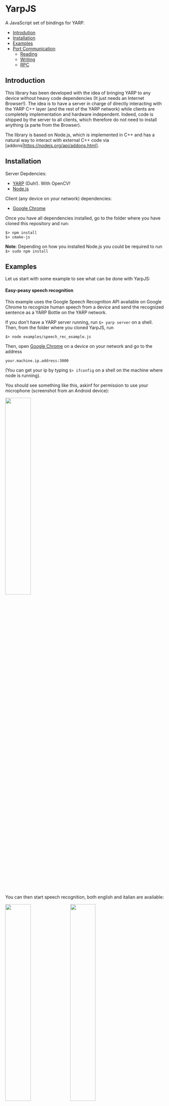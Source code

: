 # YarpJS
A JavaScript set of bindings for YARP.

* [Introdution](#introduction)
* [Installation](#installation)
* [Examples](#examples)
* [Port Communication](#port-communication)
    - [Reading](#port-reading)
    - [Writing](#port-writing)
    - [RPC](#port-rpc)



<a name='introduction'></a>
## Introduction

This library has been developed with the idea of bringing YARP to any device without heavy code dependencies (It just needs an Internet Browser!). The idea is to have a server in charge of directly interacting with the YARP C++ layer (and the rest of the YARP network) while clients are completely implementation and hardware independent. Indeed, code is shipped by the server to all clients, which therefore do not need to install anything (a parte from the Browser).

The library is based on Node.js, which is implemented in C++ and has a natural way to interact with external C++ code via [addons|https://nodejs.org/api/addons.html].


<a name='installation'></a>
## Installation

Server Depdencies: 
* [YARP](https://github.com/robotology/yarp) (Duh!). With OpenCV!
* [Node.js](https://nodejs.org/en/)

Client (any device on your network) dependencies: 
* [Google Chrome](https://www.google.com/chrome/)

Once you have all dependencies installed, go to the folder where you have cloned this repository and run:
```
$> npm install
$> cmake-js
```

**Note**: Depending on how you installed Node.js you could be required to run `$> sudo npm install`


<a name='examples'></a>
## Examples

Let us start with some example to see what can be done with YarpJS:

#### Easy-peasy speech recognition

This example uses the Google Speech Recognition API available on Google Chrome to recognize human speech from a device and send the recognized sentence as a YARP Bottle on the YARP network. 

If you don't have a YARP server running, run `$> yarp server` on a shell. Then, from the folder where you cloned YarpJS, run
```
$> node examples/speech_rec_example.js
```
Then, open [Google Chrome](https://www.google.com/chrome/) on a device on your network and go to the address
```
your.machine.ip.address:3000
```
(You can get your ip by typing `$> ifconfig` on a shell on the machine where node is running).

You should see something like this, askinf for permission to use your microphone (screenshot from an Android device):

<img src="https://github.com/cciliber/YarpJS/blob/master/images/speech_permission.png" width="40%">

You can then start speech recognition, both english and italian are available:

<img src="https://github.com/cciliber/YarpJS/blob/master/images/speech_en.png" width="40%">
<img src="https://github.com/cciliber/YarpJS/blob/master/images/speech_it.png" width="40%">


**Note**: the script `examples/speech_rec_example.js` creates a YARP port `/web/speech` that returns the speech text recognized using the Google Speech API. We can read from that (e.g. `yarp read ... /web/speech`) and obtain the text as a single-string Yarp Bottle.


<a name='port-communication'></a>
## Port Communication

Ports are everything in YARP, so let's start with that. Throughout we will assume that a **yarp server** is running on our network (if you don't just run `$> yarp server` in another shell).

From the folder where you have cloned this repository run `$> node` to enter in the interactive Node.js interface. Then run:
```js
var yarp = require('./yarp');
var ynet = new yarp.Network();
```
The first command loads the YarpJS module that will allow us to use YARP from JS. The second command is necessary to register the current session on the YARP network. We can finally create and open a port:
```js
var port = new yarp.BufferedPort('bottle');
port.open('/yarpjs/example');
```
You should receive a message from YARP saying something like: `yarp: Port /yarpjs/example active at tcp://some.ip:address` At the time being YarpJS can open buffered ports for YARP `bottle`s and `image`s.

<a name='port-writing'></a>
#### Writing on a Port

Let's write something from our port!
```js
var bottle = new yarp.Bottle();
bottle.fromString('This is a Bottle');

port.write(bottle);
```
So, if someone is listening to our port (e.g. run in a different shell `$> yarp read ... /yarpjs/example`), she will receive a YARP Bottle containing the string `'This is a Bottle'`. **Note**: you can create more complex YARP Bottles with the standard YARP sintax (e.g. `bottle.fromString('(This is) (a Bottle)')` creates a bottle with two bottles inside, containing respectively the strings `'This is'` and `'a Bottle'`.



<a name='port-reading'></a>
#### Reading from a Port

Let's set up the callback for when a message is sent from another port to `/yarpjs/example`:
```js
port.onRead(function(msg){
    console.log('Message received:' + msg.toString());
});
```
This way, whenever the port reads something, it prints on screen what it has read. You can try it out by going on another bash and type:
```
$> yarp write ... /yarpjs/example
>> Hello YarpJS!
```
On the shell where you run YarpJS you should be able to see the message: `Message received: Hello "YarpJS!"`

**Note**: The `onRead` method of a yarp port takes in input a callback. Everytime the port reads something on the network the callback is called with that objects as message `msg`.

<a name='port-rpc'></a>
#### RPC Communication

You can also set the RPC behavior for your port. For instance
```js
port.onRPC(function(msg){
    console.log(msg.toString());

    var bottle = new yarp.Bottle();
    bottle.fromString('Reply (' + msg.toString() + ')');

    port.reply(bottle);
});
```
You can try this behavior by running in another shell `$> yarp rpc /yarpjs/example` and then typing a message. You should receive a reply `Reply (<your message>)`.**Note**: the `onRPC` callback behave exactly like the `onRead`. Howevere it assumes that the method `reply` will be eventuallycalled. As a good practice we suggest to always put the `reply` command inside the `onRPC` callback. 


